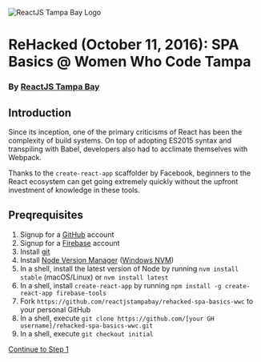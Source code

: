 ![ReactJS Tampa Bay Logo](https://avatars2.githubusercontent.com/u/18738421?v=3&s=200)

# ReHacked (October 11, 2016): SPA Basics @ Women Who Code Tampa
### By [ReactJS Tampa Bay](http://www.meetup.com/ReactJS-Tampa-Bay/)

## Introduction

Since its inception, one of the primary criticisms of React has been the complexity of build systems.  On top of adopting ES2015 syntax and transpiling with Babel, developers also had to acclimate themselves with Webpack.

Thanks to the `create-react-app` scaffolder by Facebook, beginners to the React ecosystem can get going extremely quickly without the upfront investment of knowledge in these tools.

## Preqrequisites

1. Signup for a [GitHub](https://github.com) account
1. Signup for a [Firebase](https://firebase.google.com) account
1. Install [git](https://git-scm.com/downloads)
1. Install [Node Version Manager](https://github.com/creationix/nvm) ([Windows NVM](https://github.com/coreybutler/nvm-windows))
1. In a shell, install the latest version of Node by running `nvm install stable` (macOS/Linux) or `nvm install latest`
1. In a shell, install `create-react-app` by running `npm install -g create-react-app firebase-tools`
1. Fork `https://github.com/reactjstampabay/rehacked-spa-basics-wwc` to your personal GitHub
1. In a shell, execute `git clone https://github.com/[your GH username]/rehacked-spa-basics-wwc.git`
1. In a shell, execute `git checkout initial`

[Continue to Step 1](https://github.com/reactjstampabay/rehacked-spa-basics-wwc/tree/step-1)
